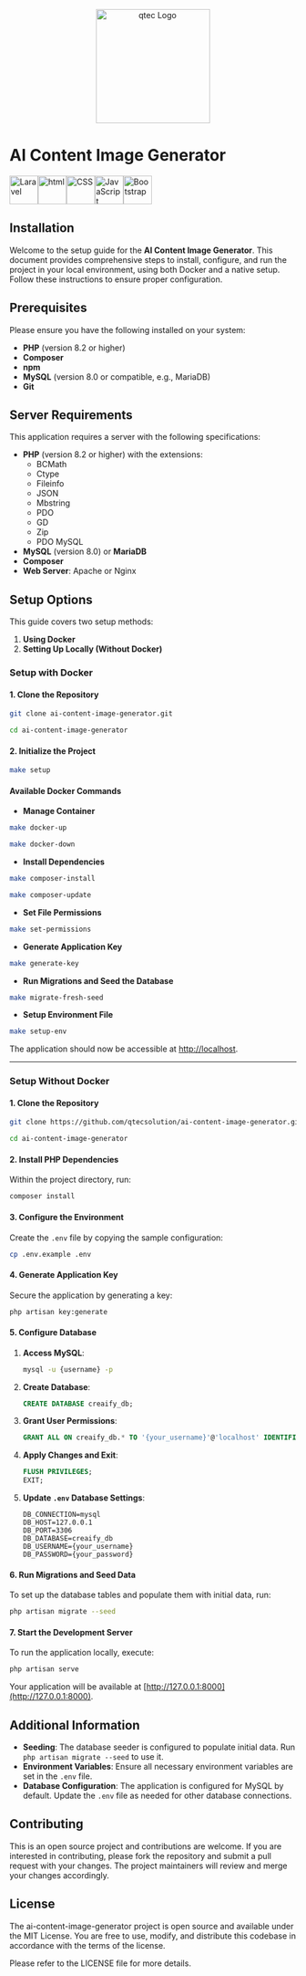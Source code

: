 <p align="center">
<a href="https://qtecsolution.com/" target="_blank">
<img src="https://media.licdn.com/dms/image/C510BAQFPADB5GnQEZA/company-logo_200_200/0/1574759253542?e=2147483647&v=beta&t=1cYJ8BJV-mUnLBZlKJEVApQXBj32T6bT2alRbuT_xrw" width="200" alt="qtec Logo">
</a>
</p>

<h1>AI Content Image Generator</h1>

<div style="display: flex;">
    <img src="https://upload.wikimedia.org/wikipedia/commons/thumb/9/9a/Laravel.svg/170px-Laravel.svg.png" width="50px" height="50px" alt="Laravel" class="icon">
    <img src="https://w7.pngwing.com/pngs/187/112/png-transparent-responsive-web-design-html-computer-icons-css3-world-wide-web-consortium-css-angle-text-rectangle-thumbnail.png" width="50px" height="50px" alt="html" class="icon">
    <img src="https://img2.freepng.fr/20180816/rcw/kisspng-cascading-style-sheets-logo-clip-art-css3-html-5b7617f67bd3d6.3499284915344660385072.jpg" width="50px" height="50px" alt="CSS" class="icon">
    <img src="https://upload.wikimedia.org/wikipedia/commons/thumb/6/6a/JavaScript-logo.png/800px-JavaScript-logo.png" alt="JavaScript" width="50px" height="50px" class="icon">
    <img src="https://upload.wikimedia.org/wikipedia/commons/thumb/b/b2/Bootstrap_logo.svg/2560px-Bootstrap_logo.svg.png" width="50px" height="50px"  alt="Bootstrap" class="icon">
</div>  

<h2>Installation</h2>

Welcome to the setup guide for the **AI Content Image Generator**. This document provides comprehensive steps to install, configure, and run the project in your local environment, using both Docker and a native setup. Follow these instructions to ensure proper configuration.

## Prerequisites

Please ensure you have the following installed on your system:

- **PHP** (version 8.2 or higher)
- **Composer**
- **npm**
- **MySQL** (version 8.0 or compatible, e.g., MariaDB)
- **Git**

## Server Requirements

This application requires a server with the following specifications:

- **PHP** (version 8.2 or higher) with the extensions:
  - BCMath
  - Ctype
  - Fileinfo
  - JSON
  - Mbstring
  - PDO
  - GD
  - Zip
  - PDO MySQL
- **MySQL** (version 8.0) or **MariaDB**
- **Composer**
- **Web Server**: Apache or Nginx



## Setup Options

This guide covers two setup methods:
1. **Using Docker**
2. **Setting Up Locally (Without Docker)**



### Setup with Docker

#### 1. Clone the Repository

```bash
git clone ai-content-image-generator.git
```

```bash
cd ai-content-image-generator
```

#### 2. Initialize the Project

```bash
make setup
```

#### Available Docker Commands

- **Manage Container**

```bash
make docker-up
```
```bash
make docker-down
```

- **Install Dependencies**

```bash
make composer-install
```
```bash
make composer-update
```

- **Set File Permissions**

```bash
make set-permissions
```

- **Generate Application Key**

```bash
make generate-key
```

- **Run Migrations and Seed the Database**

```bash
make migrate-fresh-seed
```

- **Setup Environment File**

```bash
make setup-env
```

The application should now be accessible at [http://localhost](http://localhost).

---

### Setup Without Docker

#### 1. Clone the Repository

```bash
git clone https://github.com/qtecsolution/ai-content-image-generator.git
```

```bash
cd ai-content-image-generator
```

#### 2. Install PHP Dependencies

Within the project directory, run:

```bash
composer install
```

#### 3. Configure the Environment

Create the `.env` file by copying the sample configuration:

```bash
cp .env.example .env
```

#### 4. Generate Application Key

Secure the application by generating a key:

```bash
php artisan key:generate
```

#### 5. Configure Database

1. **Access MySQL**:

    ```bash
    mysql -u {username} -p
    ```

2. **Create Database**:

    ```sql
    CREATE DATABASE creaify_db;
    ```

3. **Grant User Permissions**:

    ```sql
    GRANT ALL ON creaify_db.* TO '{your_username}'@'localhost' IDENTIFIED BY '{your_password}';
    ```

4. **Apply Changes and Exit**:

    ```sql
    FLUSH PRIVILEGES;
    EXIT;
    ```

5. **Update `.env` Database Settings**:

    ```plaintext
    DB_CONNECTION=mysql
    DB_HOST=127.0.0.1
    DB_PORT=3306
    DB_DATABASE=creaify_db
    DB_USERNAME={your_username}
    DB_PASSWORD={your_password}
    ```

#### 6. Run Migrations and Seed Data

To set up the database tables and populate them with initial data, run:

```bash
php artisan migrate --seed
```

#### 7. Start the Development Server

To run the application locally, execute:

```bash
php artisan serve
```

Your application will be available at [http://127.0.0.1:8000](http://127.0.0.1:8000).


## Additional Information

- **Seeding**: The database seeder is configured to populate initial data. Run `php artisan migrate --seed` to use it.
- **Environment Variables**: Ensure all necessary environment variables are set in the `.env` file.
- **Database Configuration**: The application is configured for MySQL by default. Update the `.env` file as needed for other database connections.


<h2>Contributing</h2>
<p>This is an open source project and contributions are welcome. If you are interested in contributing, please fork the repository and submit a pull request with your changes. The project maintainers will review and merge your changes accordingly.</p>


<h2>License</h2>
<p>The ai-content-image-generator project is open source and available under the MIT License. You are free to use, modify, and distribute this codebase in accordance with the terms of the license.</p>
<p>Please refer to the LICENSE file for more details.</p>


